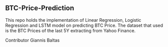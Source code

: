 ## BTC-Price-Prediction

This repo holds the implementation of Linear Regression, Logistic Regression and LSTM model on predicting BTC Price.
The dataset that used is the BTC Prices of the last 5Y extracting from Yahoo Finance.

Contributor Giannis Baltas
